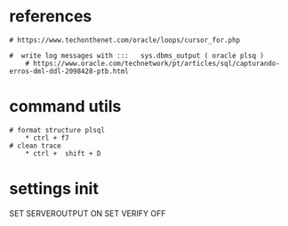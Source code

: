 # references
	# https://www.techonthenet.com/oracle/loops/cursor_for.php
	
	#  write log messages with :::   sys.dbms_output ( oracle plsq )
		# https://www.oracle.com/technetwork/pt/articles/sql/capturando-erros-dml-ddl-2098428-ptb.html

# command utils 
	# format structure plsql 
		* ctrl + f7
	# clean trace
		* ctrl +  shift + D


# settings init

SET SERVEROUTPUT ON
SET VERIFY OFF

